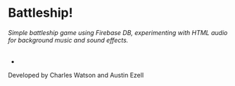# Battleship!

###### Simple battleship game using Firebase DB, experimenting with HTML audio for background music and sound effects.

-
Developed by Charles Watson and Austin Ezell
